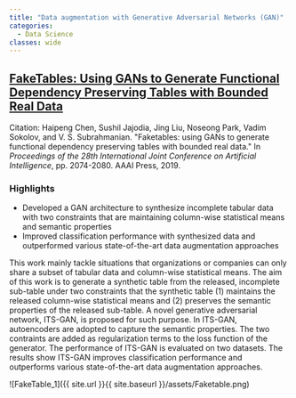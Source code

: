 ```yaml
---
title: "Data augmentation with Generative Adversarial Networks (GAN)"
categories:
  - Data Science
classes: wide
---
```


## [FakeTables: Using GANs to Generate Functional Dependency Preserving Tables with Bounded Real Data](https://dl.acm.org/citation.cfm?id=3367327)

Citation: Haipeng Chen, Sushil Jajodia, Jing Liu, Noseong Park, Vadim Sokolov, and V. S. Subrahmanian. "Faketables: using GANs to generate functional dependency preserving tables with bounded real data." In *Proceedings of the 28th International Joint Conference on Artificial Intelligence*, pp. 2074-2080. AAAI Press, 2019.

### Highlights
- Developed a GAN architecture to synthesize incomplete tabular data with two constraints that are maintaining column-wise statistical means and semantic properties 
- Improved classification performance with synthesized data and outperformed various state-of-the-art data augmentation approaches

This work mainly tackle situations that organizations or companies can only share a subset of tabular data and column-wise statistical means. The aim of this work is to generate a synthetic table from the released, incomplete sub-table under two constraints that the synthetic table (1) maintains the released column-wise statistical means and (2) preserves the semantic properties of the released sub-table. A novel generative adversarial network, ITS-GAN, is proposed for such purpose. In ITS-GAN, autoencoders are adopted to capture the semantic properties. The two contraints are added as regularization terms to the loss function of the generator. The performance of ITS-GAN is evaluated on two datasets. The results show ITS-GAN improves classification performance and outperforms various state-of-the-art data augmentation approaches.

![FakeTable_1]({{ site.url }}{{ site.baseurl }}/assets/Faketable.png)
